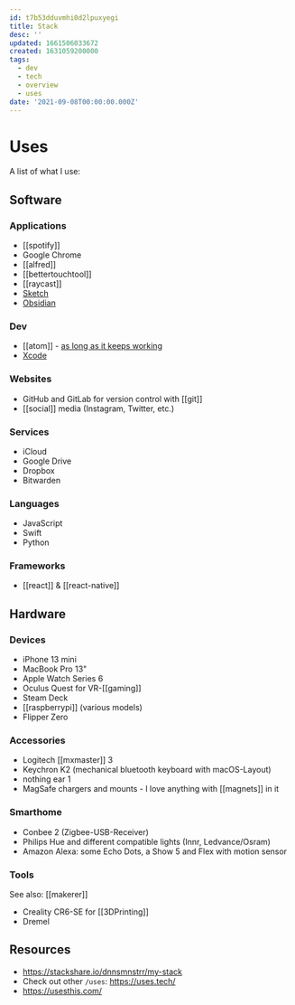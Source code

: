 ```yaml
---
id: t7b53dduvmhi0d2lpuxyegi
title: Stack
desc: ''
updated: 1661506033672
created: 1631059200000
tags:
  - dev
  - tech
  - overview
  - uses
date: '2021-09-08T00:00:00.000Z'
---
```


# Uses

A list of what I use:

## Software
### Applications
- [[spotify]]
- Google Chrome
- [[alfred]]
- [[bettertouchtool]]
- [[raycast]]
- [Sketch](https://www.sketch.com/)
- [Obsidian](https://obsidian.md/)

### Dev
- [[atom]] - [as long as it keeps working](https://github.blog/2022-06-08-sunsetting-atom/)
- [Xcode](https://developer.apple.com/xcode/)

### Websites
- GitHub and GitLab for version control with [[git]]
- [[social]] media (Instagram, Twitter, etc.)

### Services
- iCloud
- Google Drive
- Dropbox
- Bitwarden

### Languages
- JavaScript
- Swift
- Python

### Frameworks
- [[react]] & [[react-native]]


## Hardware

### Devices
- iPhone 13 mini
- MacBook Pro 13"
- Apple Watch Series 6
- Oculus Quest for VR-[[gaming]]
- Steam Deck
- [[raspberrypi]] (various models)
- Flipper Zero

### Accessories
- Logitech [[mxmaster]] 3
- Keychron K2 (mechanical bluetooth keyboard with macOS-Layout)
- nothing ear 1
- MagSafe chargers and mounts - I love anything with [[magnets]] in it

### Smarthome
- Conbee 2 (Zigbee-USB-Receiver)
- Philips Hue and different compatible lights (Innr, Ledvance/Osram)
- Amazon Alexa: some Echo Dots, a Show 5 and Flex with motion sensor


### Tools
See also: [[makerer]]
- Creality CR6-SE for [[3DPrinting]]
- Dremel

## Resources
- https://stackshare.io/dnnsmnstrr/my-stack
- Check out other `/uses`: https://uses.tech/
- https://usesthis.com/
